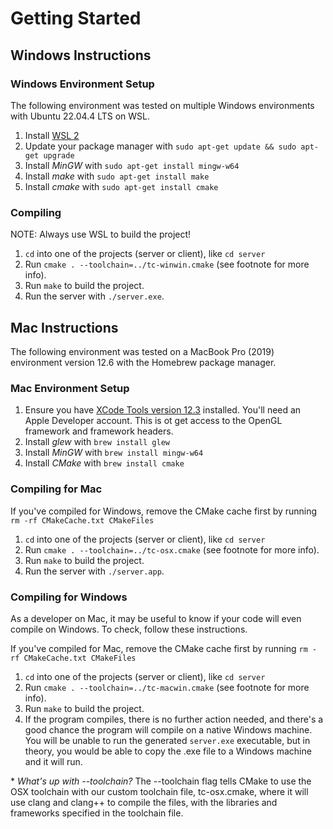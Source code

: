 # Getting Started

## Windows Instructions

### Windows Environment Setup

The following environment was tested on multiple Windows environments with Ubuntu 22.04.4 LTS on WSL.

1. Install [WSL 2](https://learn.microsoft.com/en-us/windows/wsl/install)
2. Update your package manager with `sudo apt-get update && sudo apt-get upgrade`
3. Install _MinGW_ with `sudo apt-get install mingw-w64`
4. Install _make_ with `sudo apt-get install make`
5. Install _cmake_ with `sudo apt-get install cmake`

### Compiling

NOTE: Always use WSL to build the project!

1. `cd` into one of the projects (server or client), like `cd server`
2. Run `cmake . --toolchain=../tc-winwin.cmake` (see footnote for more info).
3. Run `make` to build the project.
4. Run the server with `./server.exe`.

## Mac Instructions

The following environment was tested on a MacBook Pro (2019) environment version 12.6 with the Homebrew package manager.

### Mac Environment Setup

1. Ensure you have [XCode Tools version 12.3](https://developer.apple.com/download/all/) installed. You'll need an Apple Developer account. This is ot get access to the OpenGL framework and framework headers.
2. Install _glew_ with `brew install glew`
3. Install _MinGW_ with `brew install mingw-w64`
4. Install _CMake_ with `brew install cmake`

### Compiling for Mac

If you've compiled for Windows, remove the CMake cache first by running `rm -rf CMakeCache.txt CMakeFiles`

1. `cd` into one of the projects (server or client), like `cd server`
2. Run `cmake . --toolchain=../tc-osx.cmake` (see footnote for more info).
3. Run `make` to build the project.
4. Run the server with `./server.app`.

### Compiling for Windows

As a developer on Mac, it may be useful to know if your code will even compile on Windows. To check, follow these instructions.

If you've compiled for Mac, remove the CMake cache first by running `rm -rf CMakeCache.txt CMakeFiles`

1. `cd` into one of the projects (server or client), like `cd server`
2. Run `cmake . --toolchain=../tc-macwin.cmake` (see footnote for more info).
3. Run `make` to build the project.
4. If the program compiles, there is no further action needed, and there's a good chance the program will compile on a native Windows machine. You will be unable to run the generated `server.exe` executable, but in theory, you would be able to copy the .exe file to a Windows machine and it will run.

\* _What's up with --toolchain?_
The --toolchain flag tells CMake to use the OSX toolchain with our custom toolchain file, tc-osx.cmake, where it will use clang and clang++ to compile the files, with the libraries and frameworks specified in the toolchain file.
